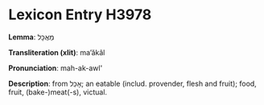 # Lexicon Entry H3978

**Lemma**: מַאֲכָל

**Transliteration (xlit)**: maʼăkâl

**Pronunciation**: mah-ak-awl'

**Description**:
from אָכַל; an eatable (includ. provender, flesh and fruit); food, fruit, (bake-)meat(-s), victual.
